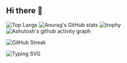 ## Hi there 👋

<!--
**sssxbbb/sssxbbb** is a ✨ _special_ ✨ repository because its `README.md` (this file) appears on your GitHub profile.

Here are some ideas to get you started:

- 🔭 I’m currently working on ...
- 🌱 I’m currently learning ...
- 👯 I’m looking to collaborate on ...
- 🤔 I’m looking for help with ...
- 💬 Ask me about ...
- 📫 How to reach me: ...
- 😄 Pronouns: ...
- ⚡ Fun fact: ...
-->
![Top Langs](https://github-readme-stats.vercel.app/api/top-langs/?username=sssxbbb)
![Anurag's GitHub stats](https://github-readme-stats.vercel.app/api?username=sssxbbb)
![trophy](https://github-profile-trophy.vercel.app/?username=sssxbbb)
![Ashutosh's github activity graph](https://github-readme-activity-graph.vercel.app/graph?username=sssxbbb)

![GitHub Streak](https://streak-stats.demolab.com/?user=sssxbbb)

![Typing SVG](https://readme-typing-svg.demolab.com/?lines=welcome+to+my+homepage;hello!)
